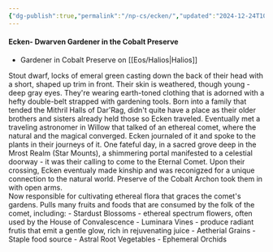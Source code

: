 ```yaml
---
{"dg-publish":true,"permalink":"/np-cs/ecken/","updated":"2024-12-24T10:01:34.009-05:00"}
---
```


#### Ecken- Dwarven Gardener in the Cobalt Preserve 

- Gardener in Cobalt Preserve on [[Eos/Halios\|Halios]]

Stout dwarf, locks of emeral green casting down the back of their head with a short, shaped up trim in front. Their skin is weathered, though young - deep gray eyes. They're wearing earth-toned clothing that is adorned with a hefty double-belt strapped with gardening tools.
	Born into a family that tended the Mithril Halls of Dar'Rag, didn't quite have a place as their older brothers and sisters already held those so Ecken traveled. Eventually met a traveling astronomer in Willow that talked of an ethereal comet, where the natural and the magical converged. Ecken journaled of it and spoke to the plants in their journeys of it. One fateful day, in a sacred grove deep in the Mrost Realm (Star Mounts), a shimmering portal manifested to a celestial doorway - it was their calling to come to the Eternal Comet. 
	Upon their crossing, Ecken eventualy made kinship and was reconigzed for a unique connection to the natural world. Preserve of the Cobalt Archon took them in with open arms.<br>
	Now responsible for cultivating ethereal flora that graces the comet's gardens. Pulls many fruits and foods that are consumed by the folk of the comet, including:
	- Stardust Blossoms - ethereal spectrum flowers, often used by the House of Convalescence
	- Luminara Vines - produce radiant frutis that emit a gentle glow, rich in rejuvenating juice
	- Aetherial Grains - Staple food source
	- Astral Root Vegetables
	- Ephemeral Orchids 

